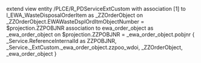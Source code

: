 extend view entity /PLCE/R_PDServiceExtCustom with
association [1] to I_EWA_WasteDisposalOrderItem as _ZZOrderObject on _ZZOrderObject.EWAWasteDsplOrdItmObjectNumber = $projection.ZZPOBJNR
association to ewa_order_object as _ewa_order_object on $projection.ZZPOBJNR = _ewa_order_object.pobjnr
{
  _Service.ReferenceInternalId as ZZPOBJNR,
  _Service._ExtCustom._ewa_order_object.zzpoo_wdoi,
  _ZZOrderObject,
  _ewa_order_object
}


